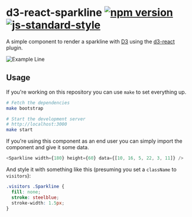 # d3-react-sparkline [![npm version](https://badge.fury.io/js/d3-react-sparkline.svg)](http://badge.fury.io/js/d3-react-sparkline) [![js-standard-style](https://img.shields.io/badge/code%20style-standard-brightgreen.svg?style=flat)](https://github.com/feross/standard)

A simple component to render a sparkline with [D3][] using the [d3-react][] plugin.

![Example Line](/../master/line.png?raw=true)

## Usage

If you're working on this repository you can use `make` to set everything up.

```bash
# Fetch the dependencies
make bootstrap

# Start the development server
# http://localhost:3000
make start
```

If you're using this component as an end user you can simply import the component and give it some data.

```javascript
<Sparkline width={180} height={60} data={[10, 16, 5, 22, 3, 11]} />
```

And style it with something like this (presuming you set a `className` to `visitors`):

```css
.visitors .Sparkline {
  fill: none;
  stroke: steelblue;
  stroke-width: 1.5px;
}
```

[d3]: http://d3js.org/
[d3-react]: https://github.com/Olical/d3-react
